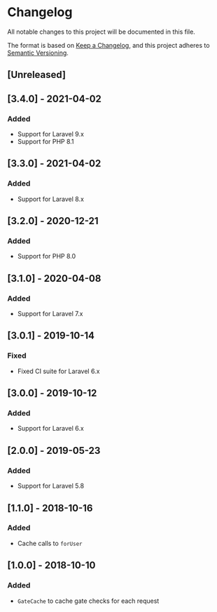 # Changelog
All notable changes to this project will be documented in this file.

The format is based on [Keep a Changelog](https://keepachangelog.com/en/1.0.0/),
and this project adheres to [Semantic Versioning](https://semver.org/spec/v2.0.0.html).

## [Unreleased]

## [3.4.0] - 2021-04-02
### Added
- Support for Laravel 9.x
- Support for PHP 8.1

## [3.3.0] - 2021-04-02
### Added
- Support for Laravel 8.x

## [3.2.0] - 2020-12-21
### Added
- Support for PHP 8.0

## [3.1.0] - 2020-04-08
### Added
- Support for Laravel 7.x

## [3.0.1] - 2019-10-14
### Fixed
- Fixed CI suite for Laravel 6.x

## [3.0.0] - 2019-10-12
### Added
- Support for Laravel 6.x

## [2.0.0] - 2019-05-23
### Added
- Support for Laravel 5.8

## [1.1.0] - 2018-10-16
### Added
- Cache calls to `forUser`

## [1.0.0] - 2018-10-10
### Added
- `GateCache` to cache gate checks for each request
